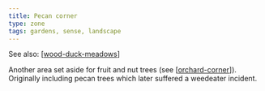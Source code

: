 ```yaml
---
title: Pecan corner
type: zone 
tags: gardens, sense, landscape
---
```


See also: [[wood-duck-meadows]]

Another area set aside for fruit and nut trees (see [[orchard-corner]]). Originally including pecan trees which later suffered a weedeater incident.

[//begin]: # "Autogenerated link references for markdown compatibility"
[wood-duck-meadows]: wood-duck-meadows "Wood duck meadows"
[orchard-corner]: orchard-corner "The Orchard (Orchard corner)"
[//end]: # "Autogenerated link references"